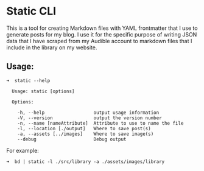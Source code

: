 # Static CLI

This is a tool for creating Markdown files with YAML frontmatter that I use to generate posts for my blog. I use it for the specific purpose of writing JSON data that I have scraped from my Audible account to markdown files that I include in the library on my website.

## Usage:

```
➜  static --help

  Usage: static [options]

  Options:

    -h, --help                  output usage information
    -V, --version               output the version number
    -n, --name [nameAttribute]  Attribute to use to name the file
    -l, --location [./output]   Where to save post(s)
    -a, --assets [../images]    Where to save image(s)
    --debug                     Debug output

```

For example:
```
➜  bd | static -l ./src/library -a ./assets/images/library
```



